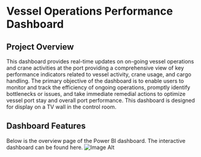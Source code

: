 # Vessel Operations Performance Dashboard
## Project Overview
This dashboard provides real-time updates on on-going vessel operations and crane activities at the port providing a comprehensive view of key performance indicators related to vessel activity, crane usage, and cargo handling. The primary objective of the dashboard is to enable users to monitor and track the efficiency of ongoing operations, promptly identify bottlenecks or issues, and take immediate remedial actions to optimize vessel port stay and overall port performance.
This dashboard is designed for display on a TV wall in the control room.

## Dashboard Features
Below is the overview page of the Power BI dashboard. The interactive dashboard can be found here.
![Image Alt](https://github.com/dmokafor/Vessel_Operations_Performance_Dashboard/blob/main/Vessel_Operations_Performance_Dashboard.png?raw=true) 
